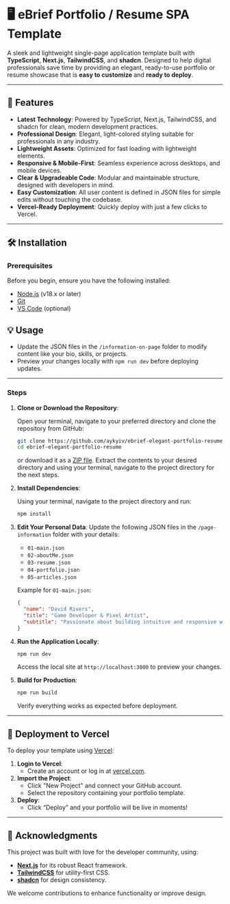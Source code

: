 # 🖥️ eBrief Portfolio / Resume SPA Template

A sleek and lightweight single-page application template built with **TypeScript**, **Next.js**, **TailwindCSS**, and **shadcn**. Designed to help digital professionals save time by providing an elegant, ready-to-use portfolio or resume showcase that is **easy to customize** and **ready to deploy**.

---

## 🌟 **Features**

- **Latest Technology**: Powered by TypeScript, Next.js, TailwindCSS, and shadcn for clean, modern development practices.
- **Professional Design**: Elegant, light-colored styling suitable for professionals in any industry.
- **Lightweight Assets**: Optimized for fast loading with lightweight elements.
- **Responsive & Mobile-First**: Seamless experience across desktops, and mobile devices.
- **Clear & Upgradeable Code**: Modular and maintainable structure, designed with developers in mind.
- **Easy Customization**: All user content is defined in JSON files for simple edits without touching the codebase.
- **Vercel-Ready Deployment**: Quickly deploy with just a few clicks to Vercel.

---

## 🛠️ **Installation**

### **Prerequisites**

Before you begin, ensure you have the following installed:

- [Node.js](https://nodejs.org/) (v18.x or later)
- [Git](https://git-scm.com/)
- [VS Code](https://code.visualstudio.com/) (optional)

## 💡 **Usage**

- Update the JSON files in the `/information-on-page` folder to modify content like your bio, skills, or projects.
- Preview your changes locally with `npm run dev` before deploying updates.

---


### **Steps**

1. **Clone or Download the Repository**:

    Open your terminal, navigate to your preferred directory and clone the repository from GitHub:    
    ```bash
    git clone https://github.com/aykyiv/ebrief-elegant-portfolio-resume.git
    cd ebrief-elegant-portfolio-resume
    
    ```
    or download it as a [ZIP file](https://github.com/aykyiv/ebrief-elegant-portfolio-resume/archive/refs/heads/main.zip).
    Extract the contents to your desired directory and using your terminal, navigate to the project directory for the next steps.

    
2. **Install Dependencies**:

    Using your terminal, navigate to the project directory and run:    
    ```bash
    npm install
    
    ```
    
3. **Edit Your Personal Data**:
Update the following JSON files in the `/page-information` folder with your details:
    - `01-main.json`
    - `02-aboutMe.json`
    - `03-resume.json`
    - `04-portfolio.json`
    - `05-articles.json`
    
    Example for `01-main.json`:
    
    ```json
    {
      "name": "David Rivers",
      "title": "Game Developer & Pixel Artist",
      "subtitle": "Passionate about building intuitive and responsive web interfaces."
    }
    
    ```
    
4. **Run the Application Locally**:
    
    ```bash
    npm run dev
    
    ```
    
    Access the local site at `http://localhost:3000` to preview your changes.
    
5. **Build for Production**:
    
    ```bash
    npm run build
    
    ```
    
    Verify everything works as expected before deployment.
    

---

## 🚀 **Deployment to Vercel**

To deploy your template using [Vercel](https://vercel.com/):

1. **Login to Vercel**:
    - Create an account or log in at [vercel.com](https://vercel.com/).
2. **Import the Project**:
    - Click "New Project" and connect your GitHub account.
    - Select the repository containing your portfolio template.
3. **Deploy**:
    - Click “Deploy” and your portfolio will be live in moments!

---

## 🙏 **Acknowledgments**

This project was built with love for the developer community, using:

- [**Next.js**](https://nextjs.org/) for its robust React framework.
- [**TailwindCSS**](https://tailwindcss.com/) for utility-first CSS.
- [**shadcn**](https://shadcn.dev/) for design consistency.

We welcome contributions to enhance functionality or improve design.